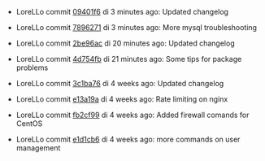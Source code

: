 * LoreLLo commit [09401f6](https://github.com/lorello/lorello.github.io/commit/09401f6af20fd78fddbf172534498fb156b45cb2) di 3 minutes ago: Updated changelog

* LoreLLo commit [7896271](https://github.com/lorello/lorello.github.io/commit/78962719ac3fccc72391bb8456ca79e08fbd9b6c) di 3 minutes ago: More mysql troubleshooting

* LoreLLo commit [2be96ac](https://github.com/lorello/lorello.github.io/commit/2be96ac2f89b43d12a6c266cc9081fc76ac9e68a) di 20 minutes ago: Updated changelog

* LoreLLo commit [4d754fb](https://github.com/lorello/lorello.github.io/commit/4d754fbba57125ad80a857db1bcfa5a37c1a5b47) di 21 minutes ago: Some tips for package problems

* LoreLLo commit [3c1ba76](https://github.com/lorello/lorello.github.io/commit/3c1ba76b858db02ea020e332a720b01602fdfc00) di 4 weeks ago: Updated changelog

* LoreLLo commit [e13a19a](https://github.com/lorello/lorello.github.io/commit/e13a19a756837f0c916297d27cecffac31ea8782) di 4 weeks ago: Rate limiting on nginx

* LoreLLo commit [fb2cf99](https://github.com/lorello/lorello.github.io/commit/fb2cf994ac043ffd34ca7a84c0075c17a245c7d4) di 4 weeks ago: Added firewall comands for CentOS

* LoreLLo commit [e1d1cb6](https://github.com/lorello/lorello.github.io/commit/e1d1cb63e287bd9afbace8e4bf5f81e632051ac6) di 4 weeks ago: more commands on user management
